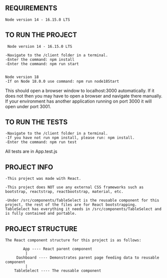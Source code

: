 ## REQUIREMENTS

```
Node version 14 - 16.15.0 LTS

```

## TO RUN THE PROJECT

```
 Node version 14 - 16.15.0 LTS

-Navigate to the /client folder in a terminal.
-Enter the command: npm install
-Enter the command: npm run start


Node version 18
-If on Node 18.0.0 use command: npm run node18Start

```

This should open a browser window to localhost:3000 automatically.
If it does not then you may have to open a browser and navigate there manually.
If your environment has another application running on port 3000 it will open under port 3001.

## TO RUN THE TESTS

```
-Navigate to the /client folder in a terminal.
-If you have not run npm install, please run: npm install.
-Enter the command: npm run test

```

All tests are in App.test.js

## PROJECT INFO

```
-This project was made with React.

-This project does NOT use any external CSS frameworks such as bootstrap, reactstrap, reactbootstrap, material, etc.

-Under /src/components/TableSelect is the reusable component for this project, the rest of the files are for React bootstrapping. 
TableSelect has everything it needs in /src/components/TableSelect and is fully contained and portable.

```

## PROJECT STRUCTURE

```
The React component structure for this project is as follows:

        App ---- React parent component
         |
     Dashboard ---- Demonstrates parent page feeding data to reusable component
         |
    TableSelect ---- The reusable component
```
